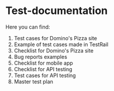 # Test-documentation
Here you can find:
  1. Test cases for Domino's Pizza site
  2. Example of test cases made in TestRail
  3. Checklist for Domino's Pizza site
  4. Bug reports examples
  5. Checklist for mobile app
  6. Checklist for API testing
  7. Test cases for API testing
  8. Master test plan
  